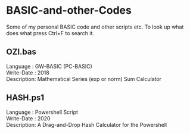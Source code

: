 # BASIC-and-other-Codes
Some of my personal BASIC code and other scripts etc. To look up what does what press Ctrl+F to search it.

## OZI.bas
Language   : GW-BASIC (PC-BASIC)  
Write-Date : 2018  
Description: Mathematical Series (exp or norm) Sum Calculator  

## HASH.ps1
Language   : Powershell Script  
Write-Date : 2020  
Description: A Drag-and-Drop Hash Calculator for the Powershell 
